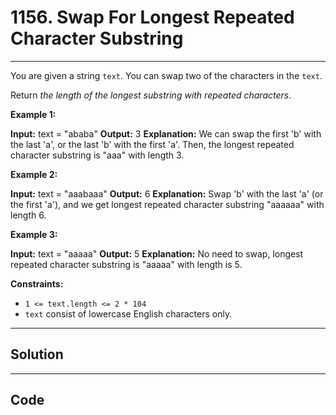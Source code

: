 # 1156. Swap For Longest Repeated Character Substring

---

You are given a string `text`. You can swap two of the characters in the `text`.

Return _the length of the longest substring with repeated characters_.

 

**Example 1:**


**Input:** text = "ababa"
**Output:** 3
**Explanation:** We can swap the first 'b' with the last 'a', or the last 'b' with the first 'a'. Then, the longest repeated character substring is "aaa" with length 3.


**Example 2:**


**Input:** text = "aaabaaa"
**Output:** 6
**Explanation:** Swap 'b' with the last 'a' (or the first 'a'), and we get longest repeated character substring "aaaaaa" with length 6.


**Example 3:**


**Input:** text = "aaaaa"
**Output:** 5
**Explanation:** No need to swap, longest repeated character substring is "aaaaa" with length is 5.


 

**Constraints:**

  * `1 <= text.length <= 2 * 104`
  * `text` consist of lowercase English characters only.

---

## Solution



---

## Code
```python


```